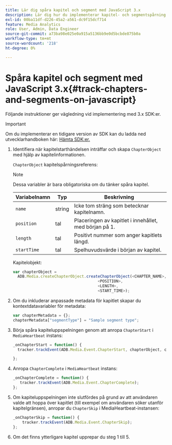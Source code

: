 ```yaml
---
title: Lär dig spåra kapitel och segment med JavaScript 3.x
description: Lär dig hur du implementerar kapitel- och segmentspårning med Media SDK i webbläsarappar (JS).
exl-id: 00ba11df-d226-45a2-a561-dc9f15dcf714
feature: Media Analytics
role: User, Admin, Data Engineer
source-git-commit: a73ba98e025e0a915a5136bb9e0d5bcbde875b0a
workflow-type: tm+mt
source-wordcount: '218'
ht-degree: 0%

---
```


# Spåra kapitel och segment med JavaScript 3.x{#track-chapters-and-segments-on-javascript}

Följande instruktioner ger vägledning vid implementering med 3.x SDK:er.

>[!IMPORTANT]
>
> Om du implementerar en tidigare version av SDK kan du ladda ned utvecklarhandboken här: [Hämta SDK:er.](/help/getting-started/download-sdks.md)

1. Identifiera när kapitelstarthändelsen inträffar och skapa `ChapterObject` med hjälp av kapitelinformationen.

   `ChapterObject` kapitelspårningsreferens:

   >[!NOTE]
   >
   >Dessa variabler är bara obligatoriska om du tänker spåra kapitel.

   | Variabelnamn | Typ | Beskrivning |
   | --- | --- | --- |
   | `name` | string | Icke tom sträng som betecknar kapitelnamn. |
   | `position` | tal | Placeringen av kapitlet i innehållet, med början på 1. |
   | `length` | tal | Positivt nummer som anger kapitlets längd. |
   | `startTime` | tal | Spelhuvudsvärde i början av kapitel. |

   Kapitelobjekt:

   ```js
   var chapterObject =
     ADB.Media.createChapterObject.createChapterObject(<CHAPTER_NAME>,
                                        <POSITION>,
                                        <LENGTH>,
                                        <START_TIME>);
   ```

1. Om du inkluderar anpassade metadata för kapitlet skapar du kontextdatavariabler för metadata:

   ```js
   var chapterMetadata = {};
   chapterMetadata["segmentType"] = "Sample segment type";
   ```

1. Börja spåra kapiteluppspelningen genom att anropa `ChapterStart` i `MediaHeartbeat` instans:

   ```js
   _onChapterStart = function() {
     tracker.trackEvent(ADB.Media.Event.ChapterStart, chapterObject, chapterMetadata);
   
   };
   ```

1. Anropa `ChapterComplete` i `MediaHeartbeat` instans:

   ```js
   _onChapterComplete = function() {
      tracker.trackEvent(ADB.Media.Event.ChapterComplete);
   };
   ```

1. Om kapiteluppspelningen inte slutfördes på grund av att användaren valde att hoppa över kapitlet (till exempel om användaren söker utanför kapitelgränsen), anropar du `ChapterSkip` i MediaHeartbeat-instansen:

   ```js
   _onChapterSkip = function() {
       tracker.trackEvent(ADB.Media.Event.ChapterSkip);
   };
   ```

1. Om det finns ytterligare kapitel upprepar du steg 1 till 5.
